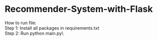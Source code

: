 # Recommender-System-with-Flask

How to run file:\
Step 1: Install all packages in requirements.txt\
Step 2: Run python main.py\
